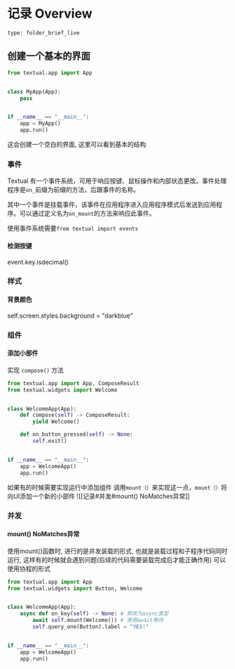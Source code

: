 # 记录 Overview
 
```ccard
type: folder_brief_live
```
 
## 创建一个基本的界面
```python
from textual.app import App


class MyApp(App):
    pass


if __name__ == "__main__":
    app = MyApp()
    app.run()
```
这会创建一个空白的界面, 这里可以看到基本的结构

### 事件
Textual 有一个事件系统，可用于响应按键、鼠标操作和内部状态更改。事件处理程序是`on_`前缀为前缀的方法，后跟事件的名称。

其中一个事件是挂载事件，该事件在应用程序进入应用程序模式后发送到应用程序。可以通过定义名为`on_mount`的方法来响应此事件。

使用事件系统需要`from textual import events`

#### 检测按键
event.key.isdecimal()

### 样式
#### 背景颜色
self.screen.styles.background = "darkblue"

### 组件
#### 添加小部件
实现 `compose()` 方法
```python
from textual.app import App, ComposeResult
from textual.widgets import Welcome


class WelcomeApp(App):
    def compose(self) -> ComposeResult:
        yield Welcome()

    def on_button_pressed(self) -> None:
        self.exit()


if __name__ == "__main__":
    app = WelcomeApp()
    app.run()
```

如果有的时候需要实现运行中添加组件
调用`mount（）`来实现这一点，`mount（）`将向UI添加一个新的小部件
![[记录#并发#mount() NoMatches异常]]

### 并发
#### mount() NoMatches异常
使用mount()函数时, 进行的是并发装载的形式, 也就是装载过程和子程序代码同时运行, 这样有的时候就会遇到问题(后续的代码需要装载完成后才能正确作用) 可以使用协程的形式
```python
from textual.app import App
from textual.widgets import Button, Welcome


class WelcomeApp(App):
    async def on_key(self) -> None: # 修改为async类型
        await self.mount(Welcome()) # 使用await等待
        self.query_one(Button).label = "YES!"


if __name__ == "__main__":
    app = WelcomeApp()
    app.run()
```
